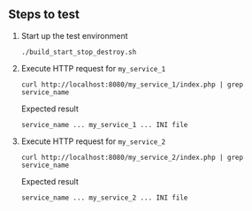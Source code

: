 ## Steps to test
1. Start up the test environment
    ```shell
    ./build_start_stop_destroy.sh
    ```
2. Execute HTTP request for `my_service_1`   
    ```shell
    curl http://localhost:8080/my_service_1/index.php | grep service_name
    ```
    Expected result
    ```shell
    service_name ... my_service_1 ... INI file
    ```
3. Execute HTTP request for `my_service_2`
    ```shell
   curl http://localhost:8080/my_service_2/index.php | grep service_name
    ```
    Expected result
    ```shell
    service_name ... my_service_2 ... INI file
    ```
